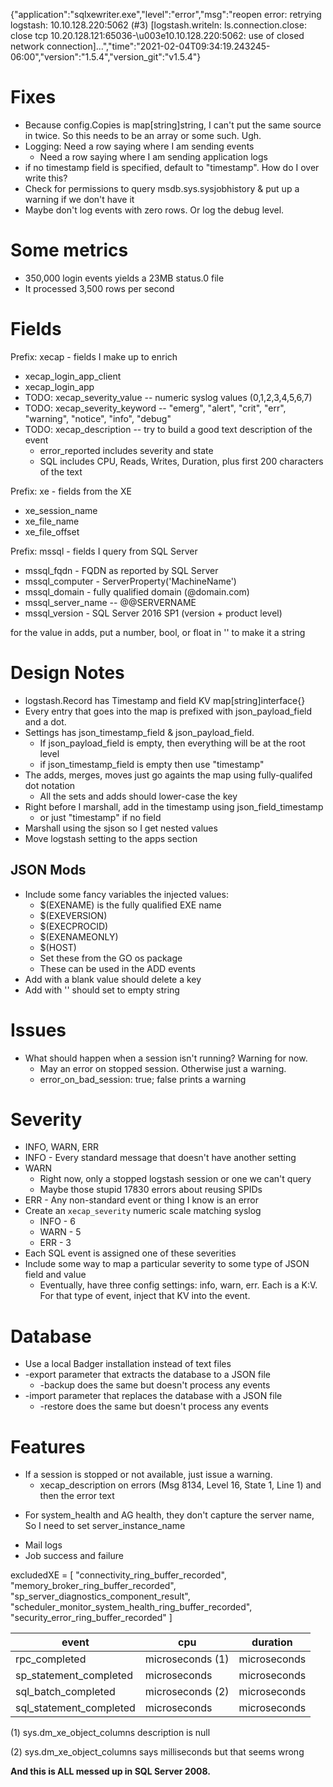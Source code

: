 

{"application":"sqlxewriter.exe","level":"error","msg":"reopen error: retrying logstash: 10.10.128.220:5062 (#3) [logstash.writeln: ls.connection.close: close tcp 10.20.128.121:65036-\u003e10.10.128.220:5062: use of closed network connection]...","time":"2021-02-04T09:34:19.243245-06:00","version":"1.5.4","version_git":"v1.5.4"}
# Fixes

  
  - Because config.Copies is map[string]string, I can't put the same source in twice.
      So this needs to be an array or some such.  Ugh.
  - Logging: Need a row saying where I am sending events
      - Need a row saying where I am sending application logs
  - if no timestamp field is specified, default to "timestamp".  How do I over write this?
  - Check for permissions to query msdb.sys.sysjobhistory & put up a warning if 
    we don't have it
  - Maybe don't log events with zero rows.  Or log the debug level.

# Some metrics

* 350,000 login events yields a 23MB status.0 file
* It processed 3,500 rows per second

# Fields

Prefix: xecap - fields I make up to enrich

* xecap_login_app_client
* xecap_login_app
* TODO: xecap_severity_value -- numeric syslog values (0,1,2,3,4,5,6,7)
* TODO: xecap_severity_keyword -- "emerg", "alert", "crit", "err", "warning", "notice", "info", "debug"
* TODO: xecap_description -- try to build a good text description of the event
  * error_reported includes severity and state
  * SQL includes CPU, Reads, Writes, Duration, plus first 200 characters of the text

Prefix: xe - fields from the XE 

* xe_session_name
* xe_file_name
* xe_file_offset

Prefix: mssql - fields I query from SQL Server

* mssql_fqdn - FQDN as reported by SQL Server
* mssql_computer - ServerProperty('MachineName')
* mssql_domain - fully qualified domain (@domain.com)
* mssql_server_name -- @@SERVERNAME 
* mssql_version - SQL Server 2016 SP1 (version + product level)

 for the value in adds, put a number, bool, or float in '' to make it a string

# Design Notes

* logstash.Record has Timestamp and field KV map[string]interface{}
* Every entry that goes into the map is prefixed with json_payload_field and a dot.
* Settings has json_timestamp_field & json_payload_field.
  * If json_payload_field is empty, then everything will be at the root level
  * if json_timestamp_field is empty then use "timestamp"
* The adds, merges, moves just go againts the map using fully-qualifed dot notation
  * All the sets and adds should lower-case the key
* Right before I marshall, add in the timestamp using json_field_timestamp
  * or just "timestamp" if no field
* Marshall using the sjson so I get nested values
* Move logstash setting to the apps section

## JSON Mods

* Include some fancy variables the injected values: 
  * $(EXENAME) is the fully qualified EXE name
  * $(EXEVERSION)
  * $(EXECPROCID)
  * $(EXENAMEONLY)
  * $(HOST)
  * Set these from the GO os package
  * These can be used in the ADD events
* Add with a blank value should delete a key
* Add with '' should set to empty string

# Issues 

  * What should happen when a session isn't running?  Warning for now.
    * May an error on stopped session.  Otherwise just a warning.
    * error_on_bad_session: true; false prints a warning

# Severity

* INFO, WARN, ERR
* INFO - Every standard message that doesn't have another setting
* WARN
  * Right now, only a stopped logstash session or one we can't query
  * Maybe those stupid 17830 errors about reusing SPIDs
* ERR - Any non-standard event or thing I know is an error
* Create an `xecap_severity` numeric scale matching syslog
  * INFO - 6
  * WARN - 5
  * ERR - 3
* Each SQL event is assigned one of these severities
* Include some way to map a particular severity to some type of JSON field and value
  * Eventually, have three config settings: info, warn, err.  Each is a K:V.  For that type
    of event, inject that KV into the event.

# Database

* Use a local Badger installation instead of text files
* -export parameter that extracts the database to a JSON file 
  * -backup does the same but doesn't process any events
* -import parameter that replaces the database with a JSON file
  * -restore does the same but doesn't process any events

# Features

* If a session is stopped or not available, just issue a warning.
  - xecap_description on errors
    (Msg 8134, Level 16, State 1, Line 1) and then the error text

- For system_health and AG health, they don't capture the server name,
      So I need to set server_instance_name

* Mail logs
* Job success and failure
 

excludedXE = [
    "connectivity_ring_buffer_recorded",
    "memory_broker_ring_buffer_recorded",
    "sp_server_diagnostics_component_result",
    "scheduler_monitor_system_health_ring_buffer_recorded",
    "security_error_ring_buffer_recorded"
    ]

| event                   | cpu             | duration |
|-------                  |-----            |----------|
| rpc_completed           | microseconds (1)| microseconds
| sp_statement_completed  | microseconds    | microseconds
| sql_batch_completed     | microseconds (2)| microseconds
| sql_statement_completed | microseconds    | microseconds 

(1) sys.dm_xe_object_columns description is null

(2) sys.dm_xe_object_columns says milliseconds but that seems wrong

__And this is ALL messed up in SQL Server 2008.__